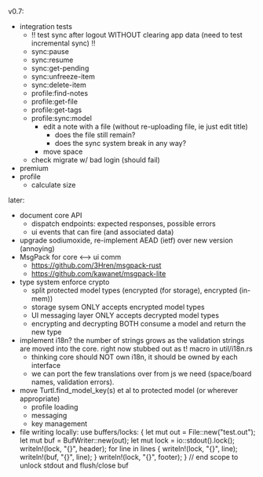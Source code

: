 v0.7:
- integration tests
  - !! test sync after logout WITHOUT clearing app data (need to test incremental sync) !!
  - sync:pause
  - sync:resume
  - sync:get-pending
  - sync:unfreeze-item
  - sync:delete-item
  - profile:find-notes
  - profile:get-file
  - profile:get-tags
  - profile:sync:model
    - edit a note with a file (without re-uploading file, ie just edit title)
      - does the file still remain?
      - does the sync system break in any way?
    - move space
  - check migrate w/ bad login (should fail)
- premium
- profile
  - calculate size

later:
- document core API
  - dispatch endpoints: expected responses, possible errors
  - ui events that can fire (and associated data)
- upgrade sodiumoxide, re-implement AEAD (ietf) over new version (annoying)
- MsgPack for core <--> ui comm
  - https://github.com/3Hren/msgpack-rust
  - https://github.com/kawanet/msgpack-lite
- type system enforce crypto
  - split protected model types (encrypted (for storage), encrypted (in-mem))
  - storage sysem ONLY accepts encrypted model types
  - UI messaging layer ONLY accepts decrypted model types
  - encrypting and decrypting BOTH consume a model and return the new type
- implement i18n? the number of strings grows as the validation strings are
  moved into the core. right now stubbed out as t! macro in util/i18n.rs
  - thinking core should NOT own i18n, it should be owned by each interface
  - we can port the few translations over from js we need (space/board names,
    validation errors).
- move Turtl.find_model_key(s) et al to protected model (or wherever appropriate)
  - profile loading
  - messaging
  - key management
- file writing locally: use buffers/locks:
  {
      let mut out = File::new("test.out");
      let mut buf = BufWriter::new(out);
      let mut lock = io::stdout().lock();
      writeln!(lock, "{}", header);
      for line in lines {
          writeln!(lock, "{}", line);
          writeln!(buf, "{}", line);
      }
      writeln!(lock, "{}", footer);
  }   // end scope to unlock stdout and flush/close buf


